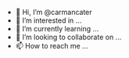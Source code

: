 - 👋 Hi, I’m @carmancater
- 👀 I’m interested in ...
- 🌱 I’m currently learning ...
- 💞️ I’m looking to collaborate on ...
- 📫 How to reach me ...

<!---
carmancater/carmancater is a ✨ special ✨ repository because its `README.md` (this file) appears on your GitHub profile.
You can click the Preview link to take a look at your changes.
--->
